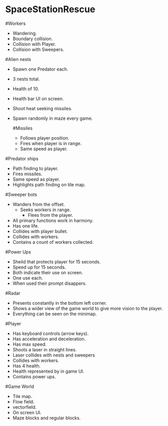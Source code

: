 # SpaceStationRescue

#Workers
* Wandering.
* Boundary collision.
* Collision with Player.
* Collision with Sweepers.

#Alien nests
* Spawn one Predator each.
* 3 nests total.
* Health of 10.
* Health bar UI on screen.
* Shoot heat seeking missiles.
* Spawn randomly in maze every game.

  #Missiles
  * Follows player position.
  * Fires when player is in range.
  * Same speed as player.
  
#Predator ships
* Path finding to player.
* Fires missiles.
* Same speed as player.
* Highlights path finding on tile map.

#Sweeper bots
* Wanders from the offset.
  * Seeks workers in range.
    * Flees from the player.
* All primary functions work in harmony.
* Has one life.
* Collides with player bullet.
* Collides with workers.
* Contains a count of workers collected.

#Power Ups
* Sheild that protects player for 15 seconds.
* Speed up for 15 seconds.
* Both indicate their use on screen.
* One use each.
* When used their prompt disappers.


#Radar
* Presents constantly in the bottom left corner.
* Shows a wider view of the game world to give more vision to the player.
* Everything can be seen on the minimap.

#Player
* Has keyboard controls (arrow keys).
* Has acceleration and deceleration.
* Has max speed.
* Shoots a laser in straight lines.
* Laser collides with nests and sweepers
* Collides with workers.
* Has 4 health.
* Health represented by in game UI.
* Contains power ups.

#Game World
* Tile map.
* Flow field.
* vectorfield.
* On screen UI.
* Maze blocks and regular blocks.
